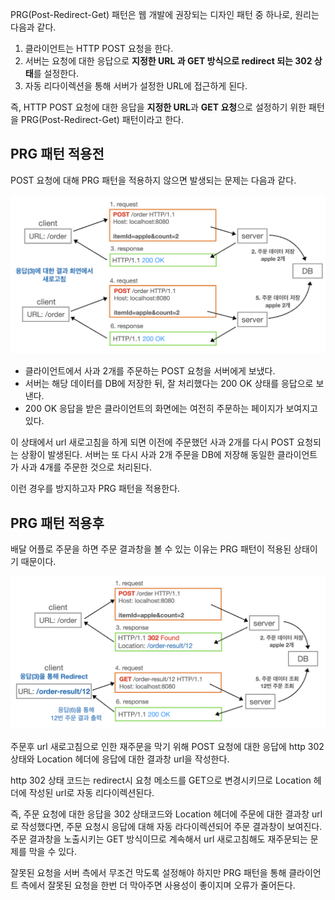 PRG(Post-Redirect-Get) 패턴은 웹 개발에 권장되는 디자인 패턴 중 하나로, 원리는 다음과 같다.

1. 클라이언트는 HTTP POST 요청을 한다.
2. 서버는 요청에 대한 응답으로 **지정한 URL 과 GET 방식으로 redirect 되는 302 상태**를 설정한다.
3. 자동 리다이렉션을 통해 서버가 설정한 URL에 접근하게 된다.

즉, HTTP POST 요청에 대한 응답을 **지정한 URL**과 **GET 요청**으로 설정하기 위한 패턴을 PRG(Post-Redirect-Get) 패턴이라고 한다.

## PRG 패턴 적용전

POST 요청에 대해 PRG 패턴을 적용하지 않으면 발생되는 문제는 다음과 같다.

![png](/design-pattern/_img/before_applying_prg_pattern.png)

- 클라이언트에서 사과 2개를 주문하는 POST 요청을 서버에게 보냈다.
- 서버는 해당 데이터를 DB에 저장한 뒤, 잘 처리했다는 200 OK 상태를 응답으로 보낸다.
- 200 OK 응답을 받은 클라이언트의 화면에는 여전히 주문하는 페이지가 보여지고있다.

이 상태에서 url 새로고침을 하게 되면 이전에 주문했던 사과 2개를 다시 POST 요청되는 상황이 발생된다. 서버는 또 다시 사과 2개 주문을 DB에 저장해 동일한 클라이언트가 사과 4개를 주문한 것으로 처리된다.

이런 경우를 방지하고자 PRG 패턴을 적용한다.

## PRG 패턴 적용후

배달 어플로 주문을 하면 주문 결과창을 볼 수 있는 이유는 PRG 패턴이 적용된 상태이기 때문이다.

![png](/design-pattern/_img/apply_prg_pattern.png)

주문후 url 새로고침으로 인한 재주문을 막기 위해 POST 요청에 대한 응답에 http 302 상태와 Location 헤더에 응답에 대한 결과창 url을 작성한다.

http 302 상태 코드는 redirect시 요청 메소드를 GET으로 변경시키므로 Location 헤더에 작성된 url로 자동 리다이렉션된다.

즉, 주문 요청에 대한 응답을 302 상태코드와 Location 헤더에 주문에 대한 결과창 url로 작성했다면, 주문 요청시 응답에 대해 자동 라다이렉션되어 주문 결과창이 보여진다. 주문 결과창을 노출시키는 GET 방식이므로 계속해서 url 새로고침해도 재주문되는 문제를 막을 수 있다.

잘못된 요청을 서버 측에서 무조건 막도록 설정해야 하지만 PRG 패턴을 통해 클라이언트 측에서 잘못된 요청을 한번 더 막아주면 사용성이 좋이지며 오류가 줄어든다.